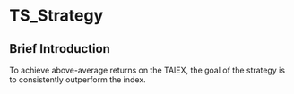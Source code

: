 # TS_Strategy
## Brief Introduction
To achieve above-average returns on the TAIEX, the goal of the strategy is to consistently outperform the index.
